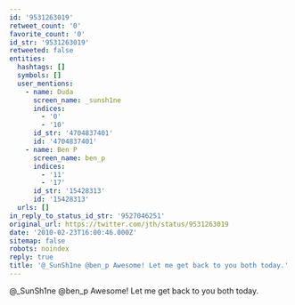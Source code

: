 ```yaml
---
id: '9531263019'
retweet_count: '0'
favorite_count: '0'
id_str: '9531263019'
retweeted: false
entities:
  hashtags: []
  symbols: []
  user_mentions:
    - name: Duda
      screen_name: _sunsh1ne
      indices:
        - '0'
        - '10'
      id_str: '4704837401'
      id: '4704837401'
    - name: Ben P
      screen_name: ben_p
      indices:
        - '11'
        - '17'
      id_str: '15428313'
      id: '15428313'
  urls: []
in_reply_to_status_id_str: '9527046251'
original_url: https://twitter.com/jth/status/9531263019
date: '2010-02-23T16:00:46.000Z'
sitemap: false
robots: noindex
reply: true
title: '@_SunSh1ne @ben_p Awesome! Let me get back to you both today.'
---
```


@_SunSh1ne @ben_p Awesome! Let me get back to you both today.